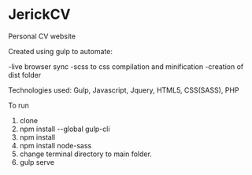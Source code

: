 # JerickCV

Personal CV website

Created using gulp to automate:

-live browser sync
-scss to css compilation and minification
-creation of dist folder

Technologies used: Gulp, Javascript, Jquery, HTML5, CSS(SASS), PHP

To run

1. clone
2. npm install --global gulp-cli
2. npm install
3. npm install node-sass
4. change terminal directory to main folder.
5. gulp serve

